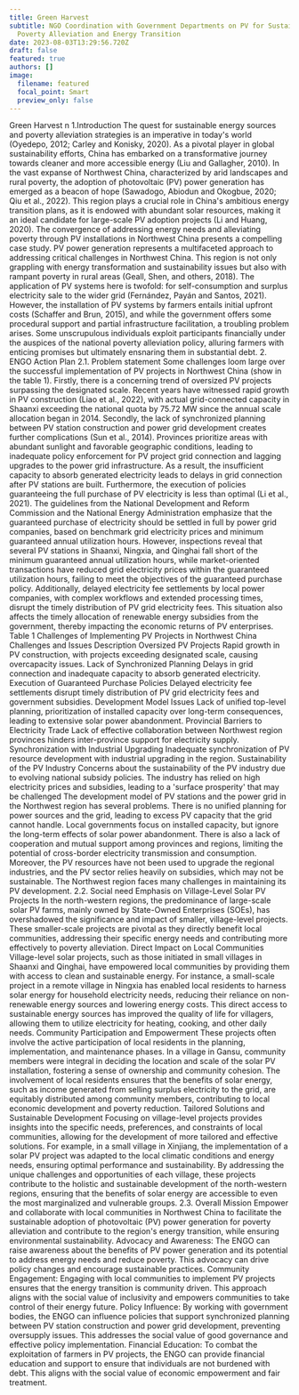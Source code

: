 ```yaml
---
title: Green Harvest
subtitle: NGO Coordination with Government Departments on PV for Sustainable
  Poverty Alleviation and Energy Transition
date: 2023-08-03T13:29:56.720Z
draft: false
featured: true
authors: []
image:
  filename: featured
  focal_point: Smart
  preview_only: false
---
```

Green Harvest n
1.Introduction
The quest for sustainable energy sources and poverty alleviation strategies is an imperative in today's world (Oyedepo, 2012; Carley and Konisky, 2020). As a pivotal player in global sustainability efforts, China has embarked on a transformative journey towards cleaner and more accessible energy (Liu and Gallagher, 2010). In the vast expanse of Northwest China, characterized by arid landscapes and rural poverty, the adoption of photovoltaic (PV) power generation has emerged as a beacon of hope (Sawadogo, Abiodun and Okogbue, 2020; Qiu et al., 2022). This region plays a crucial role in China's ambitious energy transition plans, as it is endowed with abundant solar resources, making it an ideal candidate for large-scale PV adoption projects (Li and Huang, 2020). The convergence of addressing energy needs and alleviating poverty through PV installations in Northwest China presents a compelling case study.
PV power generation represents a multifaceted approach to addressing critical challenges in Northwest China. This region is not only grappling with energy transformation and sustainability issues but also with rampant poverty in rural areas (Geall, Shen, and others, 2018). The application of PV systems here is twofold: for self-consumption and surplus electricity sale to the wider grid (Fernández, Payán and Santos, 2021). However, the installation of PV systems by farmers entails initial upfront costs (Schaffer and Brun, 2015), and while the government offers some procedural support and partial infrastructure facilitation, a troubling problem arises. Some unscrupulous individuals exploit participants financially under the auspices of the national poverty alleviation policy, alluring farmers with enticing promises but ultimately ensnaring them in substantial debt.
2.	ENGO Action Plan
2.1. Problem statement
Some challenges loom large over the successful implementation of PV projects in Northwest China (show in the table 1). Firstly, there is a concerning trend of oversized PV projects surpassing the designated scale. Recent years have witnessed rapid growth in PV construction (Liao et al., 2022), with actual grid-connected capacity in Shaanxi exceeding the national quota by 75.72 MW since the annual scale allocation began in 2014. Secondly, the lack of synchronized planning between PV station construction and power grid development creates further complications (Sun et al., 2014). Provinces prioritize areas with abundant sunlight and favorable geographic conditions, leading to inadequate policy enforcement for PV project grid connection and lagging upgrades to the power grid infrastructure. As a result, the insufficient capacity to absorb generated electricity leads to delays in grid connection after PV stations are built.
Furthermore, the execution of policies guaranteeing the full purchase of PV electricity is less than optimal (Li et al., 2021). The guidelines from the National Development and Reform Commission and the National Energy Administration emphasize that the guaranteed purchase of electricity should be settled in full by power grid companies, based on benchmark grid electricity prices and minimum guaranteed annual utilization hours. However, inspections reveal that several PV stations in Shaanxi, Ningxia, and Qinghai fall short of the minimum guaranteed annual utilization hours, while market-oriented transactions have reduced grid electricity prices within the guaranteed utilization hours, failing to meet the objectives of the guaranteed purchase policy. Additionally, delayed electricity fee settlements by local power companies, with complex workflows and extended processing times, disrupt the timely distribution of PV grid electricity fees. This situation also affects the timely allocation of renewable energy subsidies from the government, thereby impacting the economic returns of PV enterprises.
Table 1 Challenges of Implementing PV Projects in Northwest China
Challenges and Issues	Description
Oversized PV Projects	Rapid growth in PV construction, with projects exceeding designated scale, causing overcapacity issues.
Lack of Synchronized Planning	Delays in grid connection and inadequate capacity to absorb generated electricity.
Execution of Guaranteed Purchase Policies	Delayed electricity fee settlements disrupt timely distribution of PV grid electricity fees and government subsidies.
Development Model Issues	Lack of unified top-level planning, prioritization of installed capacity over long-term consequences, leading to extensive solar power abandonment.
Provincial Barriers to Electricity Trade	Lack of effective collaboration between Northwest region provinces hinders inter-province support for electricity supply. 
Synchronization with Industrial Upgrading	Inadequate synchronization of PV resource development with industrial upgrading in the region. 
Sustainability of the PV Industry	Concerns about the sustainability of the PV industry due to evolving national subsidy policies. The industry has relied on high electricity prices and subsidies, leading to a 'surface prosperity' that may be challenged
The development model of PV stations and the power grid in the Northwest region has several problems. There is no unified planning for power sources and the grid, leading to excess PV capacity that the grid cannot handle. Local governments focus on installed capacity, but ignore the long-term effects of solar power abandonment. There is also a lack of cooperation and mutual support among provinces and regions, limiting the potential of cross-border electricity transmission and consumption. Moreover, the PV resources have not been used to upgrade the regional industries, and the PV sector relies heavily on subsidies, which may not be sustainable. The Northwest region faces many challenges in maintaining its PV development.
2.2. Social need
Emphasis on Village-Level Solar PV Projects
In the north-western regions, the predominance of large-scale solar PV farms, mainly owned by State-Owned Enterprises (SOEs), has overshadowed the significance and impact of smaller, village-level projects. These smaller-scale projects are pivotal as they directly benefit local communities, addressing their specific energy needs and contributing more effectively to poverty alleviation.
Direct Impact on Local Communities
Village-level solar projects, such as those initiated in small villages in Shaanxi and Qinghai, have empowered local communities by providing them with access to clean and sustainable energy. For instance, a small-scale project in a remote village in Ningxia has enabled local residents to harness solar energy for household electricity needs, reducing their reliance on non-renewable energy sources and lowering energy costs. This direct access to sustainable energy sources has improved the quality of life for villagers, allowing them to utilize electricity for heating, cooking, and other daily needs.
Community Participation and Empowerment
These projects often involve the active participation of local residents in the planning, implementation, and maintenance phases. In a village in Gansu, community members were integral in deciding the location and scale of the solar PV installation, fostering a sense of ownership and community cohesion. The involvement of local residents ensures that the benefits of solar energy, such as income generated from selling surplus electricity to the grid, are equitably distributed among community members, contributing to local economic development and poverty reduction.
Tailored Solutions and Sustainable Development
Focusing on village-level projects provides insights into the specific needs, preferences, and constraints of local communities, allowing for the development of more tailored and effective solutions. For example, in a small village in Xinjiang, the implementation of a solar PV project was adapted to the local climatic conditions and energy needs, ensuring optimal performance and sustainability. By addressing the unique challenges and opportunities of each village, these projects contribute to the holistic and sustainable development of the north-western regions, ensuring that the benefits of solar energy are accessible to even the most marginalized and vulnerable groups.
2.3. Overall Mission
Empower and collaborate with local communities in Northwest China to facilitate the sustainable adoption of photovoltaic (PV) power generation for poverty alleviation and contribute to the region's energy transition, while ensuring environmental sustainability.
Advocacy and Awareness: The ENGO can raise awareness about the benefits of PV power generation and its potential to address energy needs and reduce poverty. This advocacy can drive policy changes and encourage sustainable practices.
Community Engagement: Engaging with local communities to implement PV projects ensures that the energy transition is community driven. This approach aligns with the social value of inclusivity and empowers communities to take control of their energy future.
Policy Influence: By working with government bodies, the ENGO can influence policies that support synchronized planning between PV station construction and power grid development, preventing oversupply issues. This addresses the social value of good governance and effective policy implementation.
Financial Education: To combat the exploitation of farmers in PV projects, the ENGO can provide financial education and support to ensure that individuals are not burdened with debt. This aligns with the social value of economic empowerment and fair treatment.
